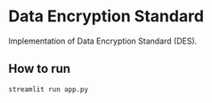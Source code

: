 # Data Encryption Standard
Implementation of Data Encryption Standard (DES).

## How to run
```bash
streamlit run app.py
```
